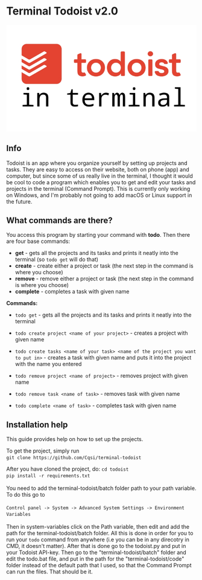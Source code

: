 # Terminal Todoist v2.0
![erminal Todoist](https://github.com/Cqsi/terminal-todoist/blob/master/Pictures/terminal_todoist.jpg)

## **Info**
Todoist is an app where you organize yourself by setting up projects and tasks. They are easy to access on their website, both on phone (app) and computer, but since some of us really live in the terminal, I thought it would be cool to code a program which enables you to get and edit your tasks and projects in the terminal (Command Prompt). This is currently only working on Windows, and I'm probably not going to add macOS or Linux support in the future.


## What commands are there?
You access this program by starting your command with **todo**. Then there are four base commands: <br/>
* **get** - gets all the projects and its tasks and prints it neatly into the terminal (so `todo get` will do that)
* **create** - create either a project or task (the next step in the command is where you choose)
* **remove** - remove either a project or task (the next step in the command is where you choose)
* **complete** - completes a task with given name

**Commands:**
* `todo get` - gets all the projects and its tasks and prints it neatly into the terminal

* `todo create project <name of your project>` - creates a project with given name
* `todo create tasks <name of your task> <name of the project you want to put in>` - creates a task with given name and puts it into the project with the name you entered

* `todo remove project <name of project>` - removes project with given name
* `todo remove task <name of task>` - removes task with given name

* `todo complete <name of task>` - completes task with given name

## Installation help

This guide provides help on how to set up the projects.

To get the project, simply run<br/>
`git clone https://github.com/Cqsi/terminal-todoist`<br/>

After you have cloned the project, do:
`cd todoist`<br/>
`pip install -r requirements.txt`<br/><br/>
You need to add the terminal-todoist/batch folder path to your path variable. To do this go to<br/><br/>
`Control panel -> System -> Advanced System Settings -> Environment Variables`<br/><br/>
Then in system-variables click on the Path variable, then edit and add the path for the terminal-todoist/batch folder. All this is done in order for you to run your `todo` command from anywhere (i.e you can be in any direcotry in CMD, it doesn't matter).
After that is done go to the todoist.py and put in your Todoist API-key. Then go to the "terminal-todoist/batch" folder and edit the todo.bat file, and put in the path for the "terminal-todoist/code" folder instead of the default path that I used, so that the Command Prompt can run the files. That should be it.